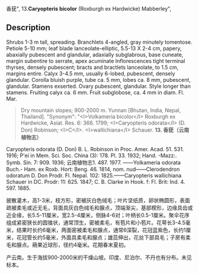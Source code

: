 香莸",
13.**Caryopteris bicolor** (Roxburgh ex Hardwicke) Mabberley",

## Description
Shrubs 1-3 m tall, spreading. Branchlets 4-angled, gray minutely tomentose. Petiole 5-10 mm; leaf blade lanceolate-elliptic, 5.5-13 X  2-4 cm, papery, abaxially pubescent and glandular, adaxially subglabrous, base cuneate, margin subentire to serrate, apex acuminate Inflorescences tight terminal thyrses, densely pubescent; bracts and bractlets lanceolate, to 1.5 cm, margins entire. Calyx 3-4.5 mm, usually 6-lobed, pubescent, densely glandular. Corolla bluish purple, tube ca. 5 mm, lobes ca. 8 mm, pubescent, glandular. Stamens exserted. Ovary pubescent, glandular. Style longer than stamens. Fruiting calyx ca. 6 mm. Fruit subglobose, ca. 4 mm in diam. Fl. Mar.

> Dry mountain slopes; 900-2000 m. Yunnan [Bhutan, India, Nepal, Thailand].
  "Synonym": "&lt;I&gt;Volkameria bicolor&lt;/I&gt; Roxburgh ex Hardwicke, Asiat. Res. 6: 366. 1799; &lt;I&gt;Caryopteris odorata&lt;/I&gt; (D. Don) Robinson; &lt;I&gt;C&lt;/I&gt;. &lt;I&gt;wallichiana&lt;/I&gt; Schauer.
**13. 香莸（云南植物志）**

Caryopteris odorata (D. Don) B. L. Robinson in Proc. Amer. Acad. 51. 531. 1916; P'ei in Mem. Sci. Soc. China (3): 178. Pl. 33. 1932; Hand. -Mazz:. Symb. Sin. 7: 909. 1936; 云南植物志1. 487. 1977. ——Yolkameria odorata Buch.- Ham. ex Roxb. Hort: Beng. 46. 1814, nom. nud——Clerodendron odoratum D. Don Prodr. Fl. Nepal. 102: 1825.——Caryopteris wallichiana Schauer in DC. Prodr: 11: 625. 1847; C. B. Clarke in Hook. f: Fl. Brit: Ind. 4. 597. 1885.

披散灌木，高1-3米，枝方形，密被灰白色绒毛；叶片坚纸质，卵状椭圆形，表面疏被柔毛或近无毛，背面具灰白色绒毛和腺点，顶端渐尖，基部楔形，边缘具齿或近全缘，长5.5-11厘米，宽2.5-4厘米，侧脉4-6对；叶柄长0.5-1厘米。聚伞花序组成紧密狭长的圆锥状，通常顶生，密被柔毛，有苞片和小苞片。花萼长3-4.5毫米，结果时长约6毫米，两面密被柔毛和腺点，通常6深裂，花冠蓝紫色，长约1厘米，花冠管长约5毫米，外面具柔毛和腺点；雄蕊伸出，花丝下部具毛；子房有柔毛和腺点。蒴果近球形，径约4毫米。花期春末夏初。

产云南。生于海拔900-2000米的干燥山坡。印度、尼泊尔、不丹也有分布。未见标本。
